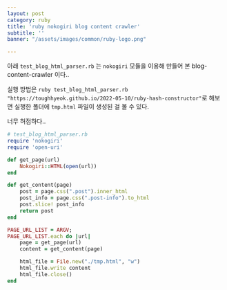 ```yaml
---
layout: post
category: ruby
title: 'ruby nokogiri blog content crawler'
subtitle: ''
banner: "/assets/images/common/ruby-logo.png"

---
```

아래 `test_blog_html_parser.rb` 는 `nokogiri` 모듈을 이용해 만들어 본 blog-content-crawler 이다..


실행 방법은 `ruby test_blog_html_parser.rb "https://toughhyeok.github.io/2022-05-10/ruby-hash-constructor"`로 해보면 실행한 폴더에 `tmp.html` 파일이 생성된 걸 볼 수 있다.


너무 허접하다..

```ruby
# test_blog_html_parser.rb
require 'nokogiri'
require 'open-uri'

def get_page(url)
    Nokogiri::HTML(open(url))
end

def get_content(page)
    post = page.css(".post").inner_html
    post_info = page.css(".post-info").to_html
    post.slice! post_info
    return post
end

PAGE_URL_LIST = ARGV;
PAGE_URL_LIST.each do |url|
    page = get_page(url)
    content = get_content(page)

    html_file = File.new("./tmp.html", "w")
    html_file.write content
    html_file.close()
end
```

